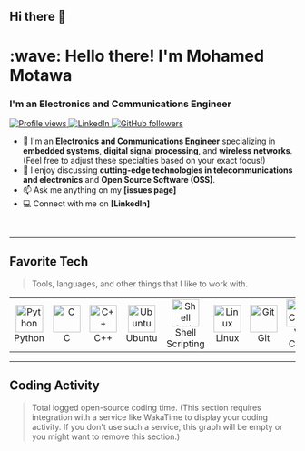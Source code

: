 ## Hi there 👋

<h1 align="left" id="mohamed-motawa-title">:wave: Hello there! I'm Mohamed Motawa</h1>
<h3 align="left">I'm an Electronics and Communications Engineer</h3>

<p align="left">
  <a href="https://github.com/MohamedMotawa/MohamedMotawa">
    <img src="https://komarev.com/ghpvc/?username=MohamedMotawa&color=blue" alt="Profile views" />
  </a>
  <a href="https://www.linkedin.com/in/mohammed-motawie-198b36255/">
    <img alt="LinkedIn" src="https://img.shields.io/badge/LinkedIn-0077B5?style=flat&logo=linkedin&logoColor=white">
  </a>
  <a href="https://github.com/MohamedMotawa?tab=followers">
    <img alt="GitHub followers" src="https://img.shields.io/github/followers/MohamedMotawa?style=flat&logo=github">
  </a>
</p>

- :seedling: I'm an **Electronics and Communications Engineer** specializing in **embedded systems**, **digital signal processing**, and **wireless networks**. (Feel free to adjust these specialties based on your exact focus!)
- :speech_balloon: I enjoy discussing **cutting-edge technologies in telecommunications and electronics** and **Open Source Software (OSS)**.
- :mailbox: Ask me anything on my **[issues page]**
- :computer: Connect with me on **[LinkedIn]**

<br>

---

<h2 align="left" id="mohamed-motawa-tech">Favorite Tech</h2>

> Tools, languages, and other things that I like to work with.

<table>
  <tr>
    <td align="center" width="96">
      <a href="#mohamed-motawa-tech">
        <img src="https://cdn.jsdelivr.net/gh/devicons/devicon/icons/python/python-original.svg" width="48" height="48" alt="Python" />
      </a>
      <br>Python
    </td>
    <td align="center" width="96">
      <a href="#mohamed-motawa-tech">
        <img src="https://cdn.jsdelivr.net/gh/devicons/devicon/icons/c/c-original.svg" width="48" height="48" alt="C" />
      </a>
      <br>C
    </td>
    <td align="center" width="96">
      <a href="#mohamed-motawa-tech">
        <img src="https://cdn.jsdelivr.net/gh/devicons/devicon/icons/cplusplus/cplusplus-original.svg" width="48" height="48" alt="C++" />
      </a>
      <br>C++
    </td>
    <td align="center" width="96">
      <a href="#mohamed-motawa-tech">
        <img src="https://cdn.jsdelivr.net/gh/devicons/devicon/icons/ubuntu/ubuntu-plain.svg" width="48" height="48" alt="Ubuntu" />
      </a>
      <br>Ubuntu
    </td>
    <td align="center" width="96">
      <a href="#mohamed-motawa-tech" >
        <img src="https://cdn.jsdelivr.net/gh/devicons/devicon/icons/bash/bash-original.svg" width="48" height="48" alt="Shell Scripting" />
      </a>
      <br>Shell Scripting
    </td>
    <td align="center" width="96"> 
      <a href="#mohamed-motawa-tech" >
        <img src="https://cdn.jsdelivr.net/gh/devicons/devicon/icons/linux/linux-original.svg" width="48" height="48" alt="Linux" />
      </a>
      <br>Linux
    </td>
    <td align="center" width="96">
      <a href="#mohamed-motawa-tech">
        <img src="https://cdn.jsdelivr.net/gh/devicons/devicon/icons/git/git-original.svg" width="48" height="48" alt="Git" />
      </a>
      <br>Git
    </td>
    <td align="center" width="96">
      <a href="#mohamed-motawa-tech" >
        <img src="https://cdn.jsdelivr.net/gh/devicons/devicon/icons/vscode/vscode-original.svg" width="48" height="48" alt="VS Code" />
      </a>
      <br>VS Code
    </td>
  </tr>
</table>

---

<h2 align="left">Coding Activity</h2>

> Total logged open-source coding time. (This section requires integration with a service like WakaTime to display your coding activity. If you don't use such a service, this graph will be empty or you might want to remove this section.)
